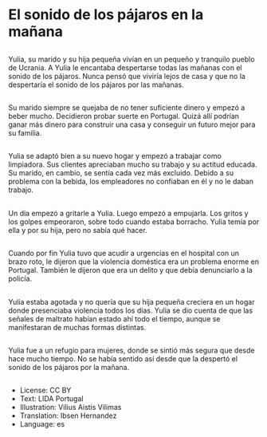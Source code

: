 # El sonido de los pájaros en la mañana

##
Yulia, su marido y su hija pequeña vivían en un pequeño y tranquilo pueblo de Ucrania. A Yulia le encantaba despertarse todas las mañanas con el sonido de los pájaros. Nunca pensó que viviría lejos de casa y que no la despertaría el sonido de los pájaros por las mañanas.

##
Su marido siempre se quejaba de no tener suficiente dinero y empezó a beber mucho. Decidieron probar suerte en Portugal. Quizá allí podrían ganar más dinero para construir una casa y conseguir un futuro mejor para su familia.

##
Yulia se adaptó bien a su nuevo hogar y empezó a trabajar como limpiadora. Sus clientes apreciaban mucho su trabajo y su actitud educada. Su marido, en cambio, se sentía cada vez más excluido. Debido a su problema con la bebida, los empleadores no confiaban en él y no le daban trabajo.

##
Un día empezó a gritarle a Yulia. Luego empezó a empujarla. Los gritos y los golpes empeoraron, sobre todo cuando estaba borracho. Yulia temía por ella y por su hija, pero no sabía qué hacer.

##
Cuando por fin Yulia tuvo que acudir a urgencias en el hospital con un brazo roto, le dijeron que la violencia doméstica era un problema enorme en Portugal. También le dijeron que era un delito y que debía denunciarlo a la policía.

##
Yulia estaba agotada y no quería que su hija pequeña creciera en un hogar donde presenciaba violencia todos los días. Yulia se dio cuenta de que las señales de maltrato habían estado ahí todo el tiempo, aunque se manifestaran de muchas formas distintas.

##
Yulia fue a un refugio para mujeres, donde se sintió más segura que desde hace mucho tiempo. No se había sentido así desde que la despertó el sonido de los pájaros por la mañana.

##
* License: CC BY
* Text: LIDA Portugal
* Illustration: Vilius Aistis Vilimas
* Translation: Ibsen Hernandez
* Language: es
